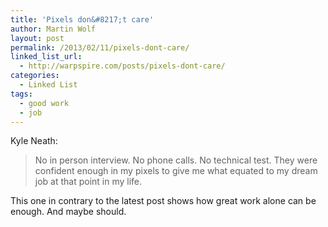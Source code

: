```yaml
---
title: 'Pixels don&#8217;t care'
author: Martin Wolf
layout: post
permalink: /2013/02/11/pixels-dont-care/
linked_list_url:
  - http://warpspire.com/posts/pixels-dont-care/
categories:
  - Linked List
tags:
  - good work
  - job
---
```

<p class="linked-list-quote-author">
  Kyle Neath:
</p>

> No in person interview. No phone calls. No technical test. They were confident enough in my pixels to give me what equated to my dream job at that point in my life.

This one in contrary to the latest post shows how great work alone can be enough. And maybe should.